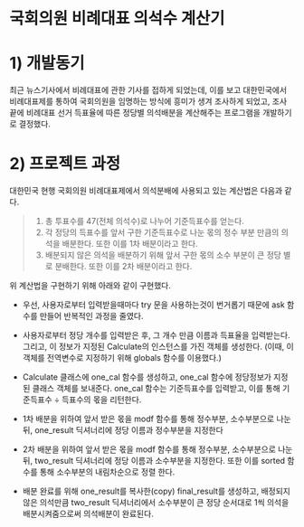# 국회의원 비례대표 의석수 계산기

# 1) 개발동기
최근 뉴스기사에서 비례대표에 관한 기사를 접하게 되었는데,
이를 보고 대한민국에서 비례대표제를 통하여 국회의원을 임명하는 방식에 흥미가 생겨 조사하게 되었고,
조사 끝에 비례대표 선거 득표율에 따른 정당별 의석배분을 계산해주는 프로그램을 개발하기로 결정했다.

# 2) 프로젝트 과정
    
대한민국 현행 국회의원 비례대표제에서 의석분배에 사용되고 있는 계산법은 다음과 같다.
        
> 1. 총 투표수를 47(전체 의석수)로 나누어 기준득표수를 얻는다.
> 2. 각 정당의 득표수를 앞서 구한 기준득표수로 나눈 몫의 정수 부분 만큼의 의석을 배분한다. 또한 이를 1차 배분이라고 한다.
> 3. 배분되지 않은 의석을 배분하기 위해 앞서 구한 몫의 소수 부분이 큰 정당 별로 분배한다. 또한 이를 2차 배분이라고 한다.

위 계산법을 구현하기 위해 아래와 같이 구현했다.

- 우선, 사용자로부터 입력받을때마다 try 문을 사용하는것이 번거롭기 때문에 ask 함수를 만들어 반복적인 과정을 줄였다.
        
- 사용자로부터 정당 개수를 입력받은 후, 그 개수 만큼 이름과 득표율을 입력받는다. 그리고, 이 정보가 지정된 Calculate의 인스턴스를 가진 객체를 생성한다. (이때, 이 객체를 전역변수로 지정하기 위해 globals 함수를 이용했다.)

- Calculate 클래스에 one_cal 함수를 생성하고, one_cal 함수에 정당정보가 지정된 클래스 객체를 보내준다. one_cal 함수는 기준득표수를 입력받고, 이를 통해 기준득표수 ÷ 득표수의 몫을 리턴한다.

- 1차 배분을 위하여 앞서 받은 몫을 modf 함수를 통해 정수부분, 소수부분으로 나눈뒤, one_result 딕셔너리에 정당 이름과 정수부분을 지정한다

- 2차 배분을 위하여 앞서 받은 몫을 modf 함수를 통해 정수부분, 소수부분으로 나눈뒤, two_result 딕셔너리에 정당 이름과 소수부분을 지정한다. 또한 이를 sorted 함수를 통해 소수부분의 내림차순으로 정렬 한다.

- 배분 완료를 위해 one_result를 복사한(copy) final_result를 생성하고, 배정되지 않은 의석만큼 two_result 딕셔너리에서 소수부분이 큰 정당 순서대로 1씩 의석을 배분시켜줌으로써 의석배분이 완료된다.
